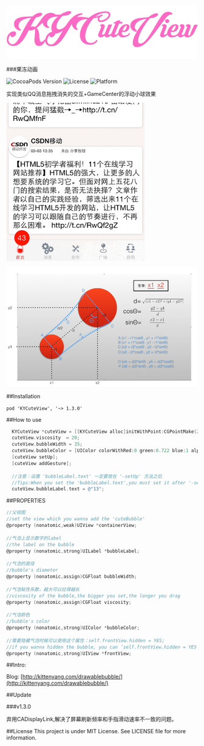 <p align="left" >
  <img src="logo.png" alt="KYCuteView" title="KYCuteView">
</p>

###果冻动画

![CocoaPods Version](https://img.shields.io/badge/pod-v1.3.0-brightgreen.svg)
![License](https://img.shields.io/badge/license-MIT-blue.svg)
![Platform](https://img.shields.io/badge/platform-iOS-red.svg)



实现类似QQ消息拖拽消失的交互+GameCenter的浮动小球效果

![](demo.gif)


![](demo.png)



##Installation

`pod 'KYCuteView', '~> 1.3.0'`


##How to use

```objective-c
  KYCuteView *cuteView = [[KYCuteView alloc]initWithPoint:CGPointMake(25, 505) superView:self.view];
  cuteView.viscosity  = 20;
  cuteView.bubbleWidth = 35;
  cuteView.bubbleColor = [UIColor colorWithRed:0 green:0.722 blue:1 alpha:1];
  [cuteView setUp];
  [cuteView addGesture];
    
  //注意：设置 'bubbleLabel.text' 一定要放在 '-setUp' 方法之后
  //Tips:When you set the 'bubbleLabel.text',you must set it after '-setUp'
  cuteView.bubbleLabel.text = @"13";
```


##PROPERTIES

```objective-c
//父视图
//set the view which you wanna add the 'cuteBubble'
@property (nonatomic,weak)UIView *containerView;

//气泡上显示数字的label
//the label on the bubble
@property (nonatomic,strong)UILabel *bubbleLabel;

//气泡的直径
//bubble's diameter
@property (nonatomic,assign)CGFloat bubbleWidth;

//气泡粘性系数，越大可以拉得越长
//viscosity of the bubble,the bigger you set,the longer you drag
@property (nonatomic,assign)CGFloat viscosity;

//气泡颜色
//bubble's color
@property (nonatomic,strong)UIColor *bubbleColor;

//需要隐藏气泡时候可以使用这个属性：self.frontView.hidden = YES;
//if you wanna hidden the bubble, you can ’self.frontView.hidden = YES‘
@property (nonatomic,strong)UIView *frontView;

```
##Intro:

  Blog: [http://kittenyang.com/drawablebubble/](http://kittenyang.com/drawablebubble/)

##Update

###v1.3.0

  弃用CADisplayLink,解决了屏幕刷新频率和手指滑动速率不一致的问题。


##License
This project is under MIT License. See LICENSE file for more information.
